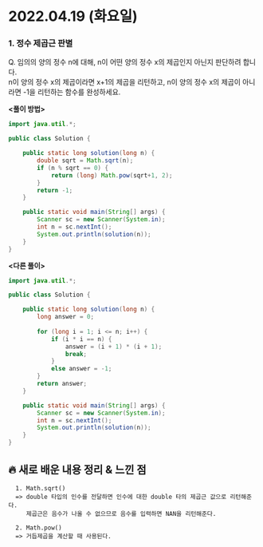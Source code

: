 # 2022.04.19 (화요일)

### **1. 정수 제곱근 판별**

Q. 임의의 양의 정수 n에 대해, n이 어떤 양의 정수 x의 제곱인지 아닌지 판단하려 합니다.   
   n이 양의 정수 x의 제곱이라면 x+1의 제곱을 리턴하고, n이 양의 정수 x의 제곱이 아니라면 -1을 리턴하는 함수를 완성하세요.   

**<풀이 방법>**
```java
import java.util.*;

public class Solution {

    public static long solution(long n) {
        double sqrt = Math.sqrt(n);
        if (n % sqrt == 0) {
            return (long) Math.pow(sqrt+1, 2);
        }
        return -1;
    }

    public static void main(String[] args) {
        Scanner sc = new Scanner(System.in);
        int n = sc.nextInt();
        System.out.println(solution(n));
    }
}

```

**<다른 풀이>**
```java
import java.util.*;

public class Solution {

    public static long solution(long n) {
        long answer = 0;
        
        for (long i = 1; i <= n; i++) {
            if (i * i == n) {
                answer = (i + 1) * (i + 1);
                break;
            }
            else answer = -1;
        }
        return answer;
    }

    public static void main(String[] args) {
        Scanner sc = new Scanner(System.in);
        int n = sc.nextInt();
        System.out.println(solution(n));
    }
}
```
##  **🔥 새로 배운 내용 정리 & 느낀 점**

      1. Math.sqrt()
      => double 타입의 인수를 전달하면 인수에 대한 double 타의 제곱근 값으로 리턴해준다.
         제곱근은 음수가 나올 수 없으므로 음수를 입력하면 NAN을 리턴해준다.
      
      2. Math.pow()
      => 거듭제곱을 계산할 때 사용된다.